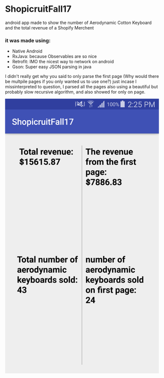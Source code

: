 # ShopicruitFall17
 android app made to show the number of Aerodynamic Cotton Keyboard and the total revenue of a Shopify Merchent

### it was made using:
* Native Android
* RxJava: because Observables are so nice
* Retrofit: IMO the nicest way to network on android
* Gson: Super easy JSON parsing in java

I didn't really get why you said to only parse the first page 
(Why would there be multpile pages if you only wanted us to use one?)
just incase I missinterpreted to question, I parsed all the pages also using a beautiful but probably slow recursive algorithm, and also showed for only on page.

<img src = "shopifyScreenshotFall17.png"/>
